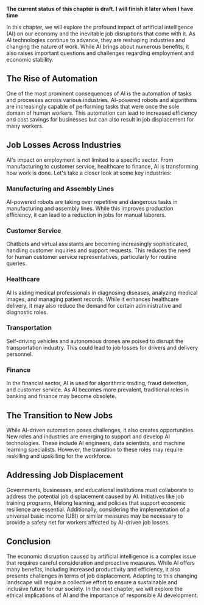 **The current status of this chapter is draft. I will finish it later when I have time**

In this chapter, we will explore the profound impact of artificial intelligence (AI) on our economy and the inevitable job disruptions that come with it. As AI technologies continue to advance, they are reshaping industries and changing the nature of work. While AI brings about numerous benefits, it also raises important questions and challenges regarding employment and economic stability.

The Rise of Automation
----------------------

One of the most prominent consequences of AI is the automation of tasks and processes across various industries. AI-powered robots and algorithms are increasingly capable of performing tasks that were once the sole domain of human workers. This automation can lead to increased efficiency and cost savings for businesses but can also result in job displacement for many workers.

Job Losses Across Industries
----------------------------

AI's impact on employment is not limited to a specific sector. From manufacturing to customer service, healthcare to finance, AI is transforming how work is done. Let's take a closer look at some key industries:

### Manufacturing and Assembly Lines

AI-powered robots are taking over repetitive and dangerous tasks in manufacturing and assembly lines. While this improves production efficiency, it can lead to a reduction in jobs for manual laborers.

### Customer Service

Chatbots and virtual assistants are becoming increasingly sophisticated, handling customer inquiries and support requests. This reduces the need for human customer service representatives, particularly for routine queries.

### Healthcare

AI is aiding medical professionals in diagnosing diseases, analyzing medical images, and managing patient records. While it enhances healthcare delivery, it may also reduce the demand for certain administrative and diagnostic roles.

### Transportation

Self-driving vehicles and autonomous drones are poised to disrupt the transportation industry. This could lead to job losses for drivers and delivery personnel.

### Finance

In the financial sector, AI is used for algorithmic trading, fraud detection, and customer service. As AI becomes more prevalent, traditional roles in banking and finance may become obsolete.

The Transition to New Jobs
--------------------------

While AI-driven automation poses challenges, it also creates opportunities. New roles and industries are emerging to support and develop AI technologies. These include AI engineers, data scientists, and machine learning specialists. However, the transition to these roles may require reskilling and upskilling for the workforce.

Addressing Job Displacement
---------------------------

Governments, businesses, and educational institutions must collaborate to address the potential job displacement caused by AI. Initiatives like job training programs, lifelong learning, and policies that support economic resilience are essential. Additionally, considering the implementation of a universal basic income (UBI) or similar measures may be necessary to provide a safety net for workers affected by AI-driven job losses.

Conclusion
----------

The economic disruption caused by artificial intelligence is a complex issue that requires careful consideration and proactive measures. While AI offers many benefits, including increased productivity and efficiency, it also presents challenges in terms of job displacement. Adapting to this changing landscape will require a collective effort to ensure a sustainable and inclusive future for our society. In the next chapter, we will explore the ethical implications of AI and the importance of responsible AI development.
